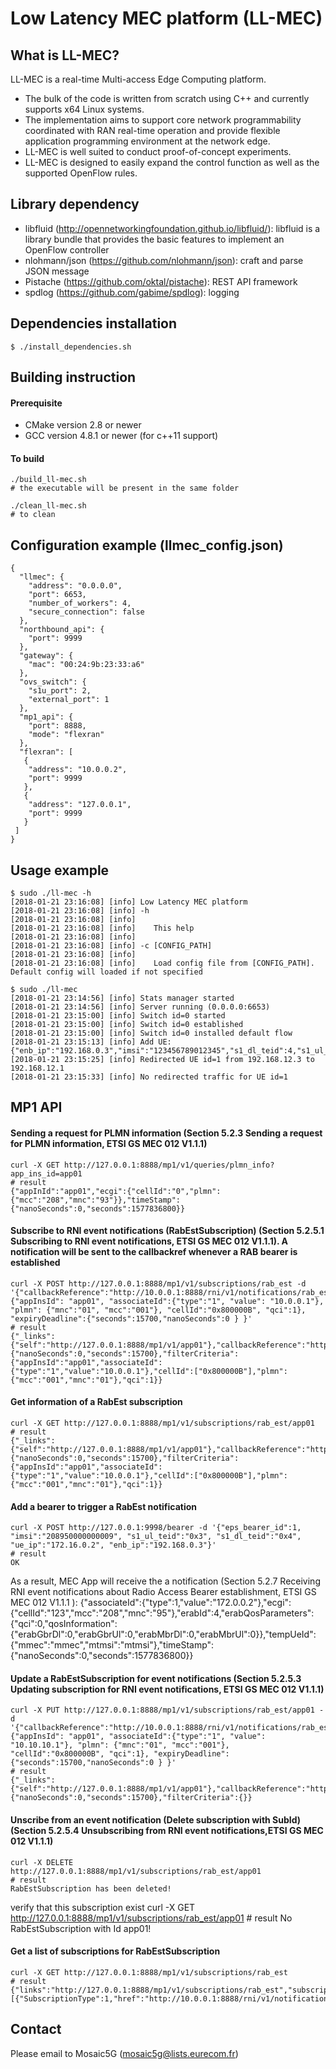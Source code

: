 Low Latency MEC platform (LL-MEC)
======================================
## What is LL-MEC?
LL-MEC is a real-time Multi-access Edge Computing platform.
* The bulk of the code is written from scratch using C++ and currently supports x64 Linux systems.
* The implementation aims to support core network programmability coordinated with RAN real-time operation and provide flexible application programming environment at the network edge.
* LL-MEC is well suited to conduct proof-of-concept experiments.
* LL-MEC is designed to easily expand the control function as well as the supported OpenFlow rules.

## Library dependency
* libfluid (http://opennetworkingfoundation.github.io/libfluid/): libfluid is a library bundle that provides the basic features to implement an OpenFlow controller
* nlohmann/json (https://github.com/nlohmann/json): craft and parse JSON message
* Pistache (https://github.com/oktal/pistache): REST API framework
* spdlog (https://github.com/gabime/spdlog): logging

## Dependencies installation
    $ ./install_dependencies.sh

## Building instruction
#### Prerequisite
* CMake version 2.8 or newer
* GCC version 4.8.1 or newer (for c++11 support)

#### To build
    ./build_ll-mec.sh
    # the executable will be present in the same folder
    
    ./clean_ll-mec.sh
    # to clean

## Configuration example (llmec_config.json)
    {
      "llmec": {
        "address": "0.0.0.0",
        "port": 6653,
        "number_of_workers": 4,
        "secure_connection": false
      },
      "northbound_api": {
        "port": 9999
      },
      "gateway": {
        "mac": "00:24:9b:23:33:a6"
      },
      "ovs_switch": {
        "s1u_port": 2,
        "external_port": 1
      },
      "mp1_api": {
        "port": 8888,
        "mode": "flexran"    
      },
      "flexran": [
       {
        "address": "10.0.0.2",
        "port": 9999
       },
       {
        "address": "127.0.0.1",
        "port": 9999
       }
     ]
    }

## Usage example
    $ sudo ./ll-mec -h
    [2018-01-21 23:16:08] [info] Low Latency MEC platform
    [2018-01-21 23:16:08] [info] -h
    [2018-01-21 23:16:08] [info] 
    [2018-01-21 23:16:08] [info] 	This help
    [2018-01-21 23:16:08] [info] 
    [2018-01-21 23:16:08] [info] -c [CONFIG_PATH]
    [2018-01-21 23:16:08] [info] 
    [2018-01-21 23:16:08] [info] 	Load config file from [CONFIG_PATH]. Default config will loaded if not specified

    $ sudo ./ll-mec
    [2018-01-21 23:14:56] [info] Stats manager started
    [2018-01-21 23:14:56] [info] Server running (0.0.0.0:6653)
    [2018-01-21 23:15:00] [info] Switch id=0 started
    [2018-01-21 23:15:00] [info] Switch id=0 established
    [2018-01-21 23:15:00] [info] Switch id=0 installed default flow
    [2018-01-21 23:15:13] [info] Add UE: {"enb_ip":"192.168.0.3","imsi":"123456789012345","s1_dl_teid":4,"s1_ul_teid":3,"ue_id":1,"ue_ip":"172.16.0.2"}
    [2018-01-21 23:15:25] [info] Redirected UE id=1 from 192.168.12.3 to 192.168.12.1
    [2018-01-21 23:15:33] [info] No redirected traffic for UE id=1


## MP1 API
#### Sending a request for PLMN information (Section 5.2.3 Sending a request for PLMN information, ETSI GS MEC 012 V1.1.1)
    curl -X GET http://127.0.0.1:8888/mp1/v1/queries/plmn_info?app_ins_id=app01
    # result    
    {"appInId":"app01","ecgi":{"cellId":"0","plmn":{"mcc":"208","mnc":"93"}},"timeStamp":{"nanoSeconds":0,"seconds":1577836800}} 

#### Subscribe to RNI event notifications (RabEstSubscription) (Section 5.2.5.1 Subscribing to RNI event notifications, ETSI GS MEC 012 V1.1.1). A notification will be sent to the callbackref whenever a RAB bearer is established
    curl -X POST http://127.0.0.1:8888/mp1/v1/subscriptions/rab_est -d '{"callbackReference":"http://10.0.0.1:8888/rni/v1/notifications/rab_est/1","filterCriteriaAssocQci":{"appInsId": "app01", "associateId":{"type":"1", "value": "10.0.0.1"}, "plmn": {"mnc":"01", "mcc":"001"}, "cellId":"0x800000B", "qci":1}, "expiryDeadline":{"seconds":15700,"nanoSeconds":0 } }'
    # result
    {"_links":{"self":"http://127.0.0.1:8888/mp1/v1/app01"},"callbackReference":"http://10.0.0.1:8888/rni/v1/notifications/rab_est/1","expiryDeadline":{"nanoSeconds":0,"seconds":15700},"filterCriteria":{"appInsId":"app01","associateId":{"type":"1","value":"10.0.0.1"},"cellId":["0x800000B"],"plmn":{"mcc":"001","mnc":"01"},"qci":1}}
    
#### Get information of a RabEst subscription
    curl -X GET http://127.0.0.1:8888/mp1/v1/subscriptions/rab_est/app01
    # result  
    {"_links":{"self":"http://127.0.0.1:8888/mp1/v1/app01"},"callbackReference":"http://10.0.0.1:8888/rni/v1/notifications/rab_est/1","expiryDeadline":{"nanoSeconds":0,"seconds":15700},"filterCriteria":{"appInsId":"app01","associateId":{"type":"1","value":"10.0.0.1"},"cellId":["0x800000B"],"plmn":{"mcc":"001","mnc":"01"},"qci":1}}
    
#### Add a bearer to trigger a RabEst notification
    curl -X POST http://127.0.0.1:9998/bearer -d '{"eps_bearer_id":1, "imsi":"208950000000009", "s1_ul_teid":"0x3", "s1_dl_teid":"0x4", "ue_ip":"172.16.0.2", "enb_ip":"192.168.0.3"}'
    # result
    OK
    
As a result, MEC App will receive the a notification (Section 5.2.7 Receiving RNI event notifications about Radio Access Bearer
establishment, ETSI GS MEC 012 V1.1.1 ):
    {"associateId":{"type":1,"value":"172.0.0.2"},"ecgi":{"cellId":"123","mcc":"208","mnc":"95"},"erabId":4,"erabQosParameters":{"qci":0,"qosInformation":{"erabGbrDl":0,"erabGbrUl":0,"erabMbrDl":0,"erabMbrUl":0}},"tempUeId":{"mmec":"mmec","mtmsi":"mtmsi"},"timeStamp":{"nanoSeconds":0,"seconds":1577836800}}

#### Update a RabEstSubscription for event notifications (Section 5.2.5.3 Updating subscription for RNI event notifications, ETSI GS MEC 012 V1.1.1)
    curl -X PUT http://127.0.0.1:8888/mp1/v1/subscriptions/rab_est/app01 -d '{"callbackReference":"http://10.0.0.1:8888/rni/v1/notifications/rab_est/2","filterCriteriaAssocQci":{"appInsId": "app01", "associateId":{"type":"1", "value": "10.10.10.1"}, "plmn": {"mnc":"01", "mcc":"001"}, "cellId":"0x800000B", "qci":1}, "expiryDeadline":{"seconds":15700,"nanoSeconds":0 } }'
    # result
    {"_links":{"self":"http://127.0.0.1:8888/mp1/v1/app01"},"callbackReference":"http://10.0.0.1:8888/rni/v1/notifications/rab_est/2","expiryDeadline":{"nanoSeconds":0,"seconds":15700},"filterCriteria":{}}
 

#### Unscribe from an event notification (Delete subscription with SubId) (Section 5.2.5.4 Unsubscribing from RNI event notifications,ETSI GS MEC 012 V1.1.1)
    curl -X DELETE http://127.0.0.1:8888/mp1/v1/subscriptions/rab_est/app01
    # result
    RabEstSubscription has been deleted!
    
verify that this subscription exist
    curl -X GET http://127.0.0.1:8888/mp1/v1/subscriptions/rab_est/app01
    # result
    No RabEstSubscription with Id app01!

#### Get a list of subscriptions for RabEstSubscription
    curl -X GET http://127.0.0.1:8888/mp1/v1/subscriptions/rab_est
    # result
    {"links":"http://127.0.0.1:8888/mp1/v1/subscriptions/rab_est","subscription":[{"SubscriptionType":1,"href":"http://10.0.0.1:8888/rni/v1/notifications/rab_est/2"}]}

## Contact
Please email to Mosaic5G (mosaic5g@lists.eurecom.fr)
